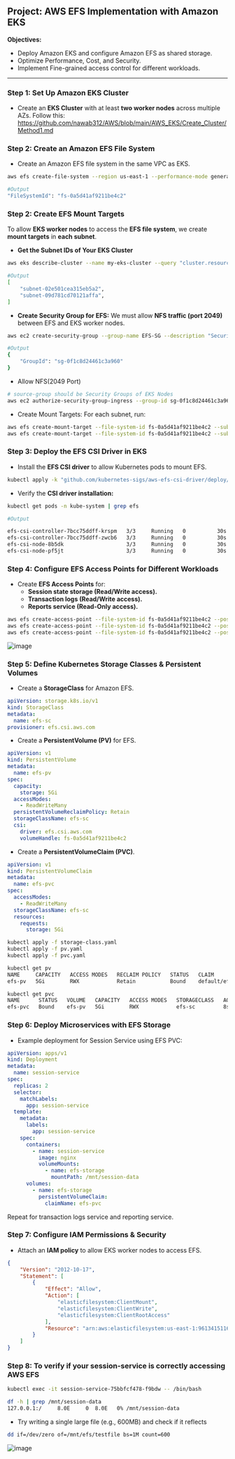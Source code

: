 ## Project: AWS EFS Implementation with Amazon EKS ##
**Objectives:**
- Deploy Amazon EKS and configure Amazon EFS as shared storage.
- Optimize Performance, Cost, and Security.
- Implement Fine-grained access control for different workloads.

---

### Step 1: Set Up Amazon EKS Cluster ###
- Create an **EKS Cluster** with at least **two worker nodes** across multiple AZs.
Follow this: https://github.com/nawab312/AWS/blob/main/AWS_EKS/Create_Cluster/Method1.md

### Step 2: Create an Amazon EFS File System ###
- Create an Amazon EFS file system in the same VPC as EKS.
```bash
aws efs create-file-system --region us-east-1 --performance-mode generalPurpose --throughput-mode bursting --encrypted
```
```bash
#Output
"FileSystemId": "fs-0a5d41af9211be4c2"
```

### Step 2: Create EFS Mount Targets ###
To allow **EKS worker nodes** to access the **EFS file system**, we create **mount targets** in **each subnet**.

- **Get the Subnet IDs of Your EKS Cluster**
```bash
aws eks describe-cluster --name my-eks-cluster --query "cluster.resourcesVpcConfig.subnetIds"
```
```bash
#Output
[
    "subnet-02e501cea315eb5a2",
    "subnet-09d781cd70121affa",
]
```

- **Create Security Group for EFS:** We must allow **NFS traffic (port 2049)** between EFS and EKS worker nodes.
```bash
aws ec2 create-security-group --group-name EFS-SG --description "Security Group for EFS" --vpc-id vpc-057c7710c1218cc95
```
```bash
#Output
{
    "GroupId": "sg-0f1c8d24461c3a960"
}
```
  - Allow NFS(2049 Port)
```bash
# source-group should be Security Groups of EKS Nodes
aws ec2 authorize-security-group-ingress --group-id sg-0f1c8d24461c3a960 --protocol tcp --port 2049 --source-group sg-04e66565c5bd4943f
```

- Create Mount Targets: For each subnet, run:
```bash
aws efs create-mount-target --file-system-id fs-0a5d41af9211be4c2 --subnet-id subnet-02e501cea315eb5a2 --security-groups sg-0f1c8d24461c3a960
aws efs create-mount-target --file-system-id fs-0a5d41af9211be4c2 --subnet-id subnet-09d781cd70121affa --security-groups sg-0f1c8d24461c3a960
```

### Step 3: Deploy the EFS CSI Driver in EKS ###
- Install the **EFS CSI driver** to allow Kubernetes pods to mount EFS.
```bash
kubectl apply -k "github.com/kubernetes-sigs/aws-efs-csi-driver/deploy/kubernetes/overlays/stable/ecr/"
```

- Verify the **CSI driver installation:**
```bash
kubectl get pods -n kube-system | grep efs
```
```bash
#Output

efs-csi-controller-7bcc75ddff-krspm   3/3     Running   0          30s
efs-csi-controller-7bcc75ddff-zwcb6   3/3     Running   0          30s
efs-csi-node-8b5dk                    3/3     Running   0          30s
efs-csi-node-pf5jt                    3/3     Running   0          30s
```

### Step 4: Configure EFS Access Points for Different Workloads ###
- Create **EFS Access Points** for:
    - **Session state storage (Read/Write access).**
    - **Transaction logs (Read/Write access).**
    - **Reports service (Read-Only access).**
```bash
aws efs create-access-point --file-system-id fs-0a5d41af9211be4c2 --posix-user Uid=1000,Gid=1000 --root-directory '{"Path": "/session-data", "CreationInfo": {"OwnerUid": 1000, "OwnerGid": 1000, "Permissions": "755"}}'
aws efs create-access-point --file-system-id fs-0a5d41af9211be4c2 --posix-user Uid=1001,Gid=1001 --root-directory '{"Path": "/transaction-logs", "CreationInfo": {"OwnerUid": 1001, "OwnerGid": 1001, "Permissions": "755"}}'
aws efs create-access-point --file-system-id fs-0a5d41af9211be4c2 --posix-user Uid=1002,Gid=1002 --root-directory '{"Path": "/reports", "CreationInfo": {"OwnerUid": 1002, "OwnerGid": 1002, "Permissions": "555"}}'
```
![image](https://github.com/user-attachments/assets/16be8eab-a67f-4f22-a953-4dd0de40e3af)


### Step 5: Define Kubernetes Storage Classes & Persistent Volumes ###
- Create a **StorageClass** for Amazon EFS.
```yaml
apiVersion: storage.k8s.io/v1
kind: StorageClass
metadata:
  name: efs-sc
provisioner: efs.csi.aws.com
```

- Create a **PersistentVolume (PV)** for EFS.
```yaml
apiVersion: v1
kind: PersistentVolume
metadata:
  name: efs-pv
spec:
  capacity:
    storage: 5Gi
  accessModes:
    - ReadWriteMany
  persistentVolumeReclaimPolicy: Retain
  storageClassName: efs-sc
  csi:
    driver: efs.csi.aws.com
    volumeHandle: fs-0a5d41af9211be4c2
```

- Create a **PersistentVolumeClaim (PVC)**.
```yaml
apiVersion: v1
kind: PersistentVolumeClaim
metadata:
  name: efs-pvc
spec:
  accessModes:
    - ReadWriteMany
  storageClassName: efs-sc
  resources:
    requests:
      storage: 5Gi
```

```bash
kubectl apply -f storage-class.yaml
kubectl apply -f pv.yaml
kubectl apply -f pvc.yaml
```

```bash
kubectl get pv
NAME     CAPACITY   ACCESS MODES   RECLAIM POLICY   STATUS   CLAIM             STORAGECLASS   REASON   AGE
efs-pv   5Gi        RWX            Retain           Bound    default/efs-pvc   efs-sc

kubectl get pvc
NAME      STATUS   VOLUME   CAPACITY   ACCESS MODES   STORAGECLASS   AGE
efs-pvc   Bound    efs-pv   5Gi        RWX            efs-sc         8s
```

### Step 6: Deploy Microservices with EFS Storage ###
- Example deployment for Session Service using EFS PVC:
```yaml
apiVersion: apps/v1
kind: Deployment
metadata:
  name: session-service
spec:
  replicas: 2
  selector:
    matchLabels:
      app: session-service
  template:
    metadata:
      labels:
        app: session-service
    spec:
      containers:
        - name: session-service
          image: nginx
          volumeMounts:
            - name: efs-storage
              mountPath: /mnt/session-data
      volumes:
        - name: efs-storage
          persistentVolumeClaim:
            claimName: efs-pvc
```
Repeat for transaction logs service and reporting service.

### Step 7: Configure IAM Permissions & Security ###
- Attach an **IAM policy** to allow EKS worker nodes to access EFS.
```json
{
	"Version": "2012-10-17",
	"Statement": [
		{
			"Effect": "Allow",
			"Action": [
				"elasticfilesystem:ClientMount",
				"elasticfilesystem:ClientWrite",
				"elasticfilesystem:ClientRootAccess"
			],
			"Resource": "arn:aws:elasticfilesystem:us-east-1:961341511681:file-system/fs-0a5d41af9211be4c2"
		}
	]
}
```

### Step 8: To verify if your session-service is correctly accessing AWS EFS ###
```bash
kubectl exec -it session-service-75bbfcf478-f9bdw -- /bin/bash
```

```bash
df -h | grep /mnt/session-data
127.0.0.1:/     8.0E     0  8.0E   0% /mnt/session-data
```
- Try writing a single large file (e.g., 600MB) and check if it reflects
```bash
dd if=/dev/zero of=/mnt/efs/testfile bs=1M count=600
```

![image](https://github.com/user-attachments/assets/418a8903-e287-47b6-86c3-56eb952bda64)


